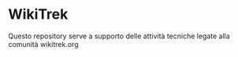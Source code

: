 # WikiTrek
Questo repository serve a supporto delle attività tecniche legate alla comunità wikitrek.org
